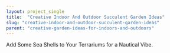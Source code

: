 ```yaml
---
layout: project_single
title:  "Creative Indoor And Outdoor Succulent Garden Ideas"
slug: "creative-indoor-and-outdoor-succulent-garden-ideas"
parent: "creative-garden-ideas-for-indoors-and-outdoors"
---
```

Add Some Sea Shells to Your Terrariums for a Nautical Vibe.